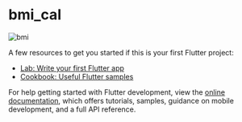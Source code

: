 # bmi_cal
![bmi](https://github.com/dineshxo/bmi_cal_flutter/assets/95670930/d3b715ca-d54f-4280-b773-8b8731d71cc8)





A few resources to get you started if this is your first Flutter project:

- [Lab: Write your first Flutter app](https://docs.flutter.dev/get-started/codelab)
- [Cookbook: Useful Flutter samples](https://docs.flutter.dev/cookbook)

For help getting started with Flutter development, view the
[online documentation](https://docs.flutter.dev/), which offers tutorials,
samples, guidance on mobile development, and a full API reference.
